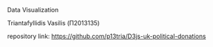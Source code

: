 Data Visualization 

Triantafyllidis Vasilis (Π2013135)

repository link: https://github.com/p13tria/D3js-uk-political-donations
